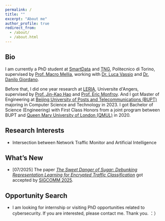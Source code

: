 ```yaml
---
permalink: /
title: ""
excerpt: "About me"
author_profile: true
redirect_from: 
  - /about/
  - /about.html
---
```


## Bio

I am currently a PhD student at [SmartData](https://smartdata.polito.it/) and [TNG](https://www.telematica.polito.it), Politecnico di Torino, supervised by [Prof. Macro Mellia](https://www.telematica.polito.it/member/marco-mellia/), working with [Dr. Luca Vassio](https://www.telematica.polito.it/member/luca-vassio/) and [Dr. Danilo Giordano](https://smartdata.polito.it/members/danilo-giordano/). 

Before that, I did one year research at [LERIA](https://leria.univ-angers.fr/), Universite d'Angers, supervised by [Prof. Jin-Kao Hao](https://leria-info.univ-angers.fr/~jinkao.hao/) and [Prof. Eric Monfroy](https://www.univ-angers.fr/fr/acces-directs/annuaire-2/m/o/uduser-e-monfroy-fr.html). And I got Master of Engineering at [Beijing University of Posts and Telecommunications (BUPT)](https://en.wikipedia.org/wiki/Beijing_University_of_Posts_and_Telecommunications) majoring in Computer Science and Technology in 2023. I got Bachelor of Science (Engineering) with First Class Honors from a joint program between BUPT and [Queen Mary University of London (QMUL)](https://www.qmul.ac.uk/) in 2020.

## Research Interests

- Intersection between Network Traffic Monitor and Artificial Intelligence 


## What’s New

- [07/2025] The paper [*The Sweet Danger of Sugar: Debunking Representation Learning for Encrypted Traffic Classification*](https://dl.acm.org/doi/10.1145/3718958.3750498) got accepted by [SIGCOMM 2025](https://conferences.sigcomm.org/sigcomm/2025/).

## Opportunity Search

- I am looking for internship or visiting PhD opportunities related to cybersecurity. If you are interested, please contact me. Thank you. ：）